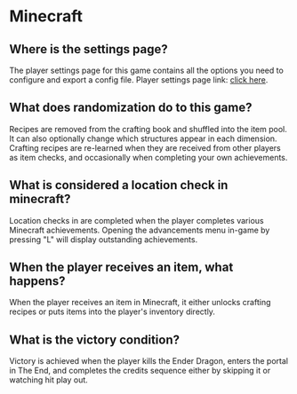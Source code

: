 # Minecraft

## Where is the settings page?
The player settings page for this game contains all the options you need to configure and export a config file. Player settings page link: [click here](../player-settings).

## What does randomization do to this game?
Recipes are removed from the crafting book and shuffled into the item pool. It can also optionally change which
structures appear in each dimension. Crafting recipes are re-learned when they are received from other players as
item checks, and occasionally when completing your own achievements.

## What is considered a location check in minecraft?
Location checks in are completed when the player completes various Minecraft achievements. Opening the advancements
menu in-game by pressing "L" will display outstanding achievements.

## When the player receives an item, what happens?
When the player receives an item in Minecraft, it either unlocks crafting recipes or puts items into the player's
inventory directly.

## What is the victory condition?
Victory is achieved when the player kills the Ender Dragon, enters the portal in The End, and completes the credits
sequence either by skipping it or watching hit play out.
